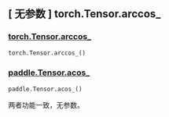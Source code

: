 ## [ 无参数 ] torch.Tensor.arccos_

### [torch.Tensor.arccos_](https://pytorch.org/docs/stable/generated/torch.Tensor.arccos_.html)

```python
torch.Tensor.arccos_()
```

### [paddle.Tensor.acos_]()

```python
paddle.Tensor.acos_()
```

两者功能一致，无参数。
